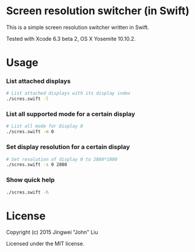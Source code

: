 # Screen resolution switcher (in Swift)
This is a simple screen resolution switcher written in Swift.

Tested with Xcode 6.3 beta 2, OS X Yosemite 10.10.2.

# Usage
### List attached displays
```bash
# List attached displays with its display index
./scres.swift -l
```

### List all supported mode for a certain display
```bash
# List all mode for Display 0
./scres.swift -m 0 
```

### Set display resolution for a certain display
```bash
# Set resolution of display 0 to 2880*1800
./scres.swift -s 0 2880    
```

### Show quick help
```bash
./scres.swift -h
```

# License
Copyright (c) 2015 Jingwei "John" Liu

Licensed under the MIT license.
